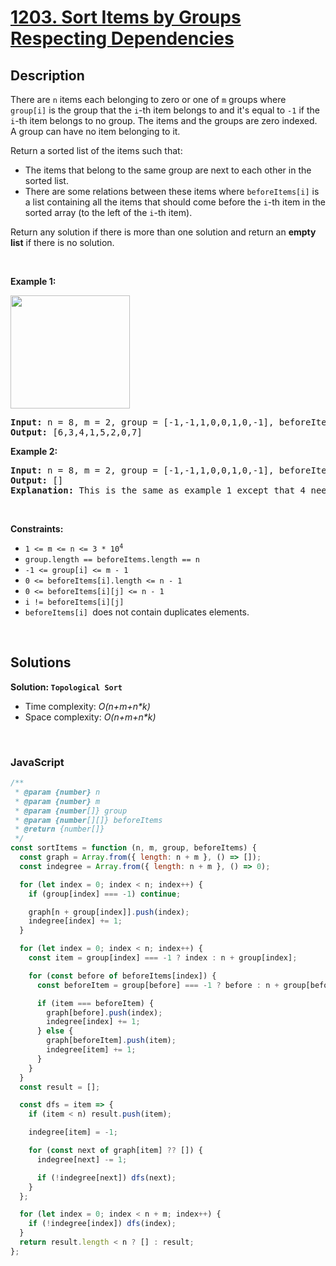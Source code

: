 # [1203. Sort Items by Groups Respecting Dependencies](https://leetcode.com/problems/sort-items-by-groups-respecting-dependencies)

## Description

<div class="elfjS" data-track-load="description_content"><p>There are&nbsp;<code>n</code>&nbsp;items each&nbsp;belonging to zero or one of&nbsp;<code>m</code>&nbsp;groups where <code>group[i]</code>&nbsp;is the group that the <code>i</code>-th item belongs to and it's equal to <code>-1</code>&nbsp;if the <code>i</code>-th item belongs to no group. The items and the groups are zero indexed. A group can have no item belonging to it.</p>

<p>Return a sorted list of the items such that:</p>

<ul>
	<li>The items that belong to the same group are next to each other in the sorted list.</li>
	<li>There are some&nbsp;relations&nbsp;between these items where&nbsp;<code>beforeItems[i]</code>&nbsp;is a list containing all the items that should come before the&nbsp;<code>i</code>-th item in the sorted array (to the left of the&nbsp;<code>i</code>-th item).</li>
</ul>

<p>Return any solution if there is more than one solution and return an <strong>empty list</strong>&nbsp;if there is no solution.</p>

<p>&nbsp;</p>
<p><strong class="example">Example 1:</strong></p>

<p><strong><img alt="" src="https://assets.leetcode.com/uploads/2019/09/11/1359_ex1.png" style="width: 191px; height: 181px;"></strong></p>

<pre><strong>Input:</strong> n = 8, m = 2, group = [-1,-1,1,0,0,1,0,-1], beforeItems = [[],[6],[5],[6],[3,6],[],[],[]]
<strong>Output:</strong> [6,3,4,1,5,2,0,7]
</pre>

<p><strong class="example">Example 2:</strong></p>

<pre><strong>Input:</strong> n = 8, m = 2, group = [-1,-1,1,0,0,1,0,-1], beforeItems = [[],[6],[5],[6],[3],[],[4],[]]
<strong>Output:</strong> []
<strong>Explanation:</strong>&nbsp;This is the same as example 1 except that 4 needs to be before 6 in the sorted list.
</pre>

<p>&nbsp;</p>
<p><strong>Constraints:</strong></p>

<ul>
	<li><code>1 &lt;= m &lt;= n &lt;= 3 * 10<sup>4</sup></code></li>
	<li><code>group.length == beforeItems.length == n</code></li>
	<li><code>-1 &lt;= group[i] &lt;= m - 1</code></li>
	<li><code>0 &lt;= beforeItems[i].length &lt;= n - 1</code></li>
	<li><code>0 &lt;= beforeItems[i][j] &lt;= n - 1</code></li>
	<li><code>i != beforeItems[i][j]</code></li>
	<li><code>beforeItems[i]&nbsp;</code>does not contain&nbsp;duplicates elements.</li>
</ul>
</div>

<p>&nbsp;</p>

## Solutions

**Solution: `Topological Sort`**

- Time complexity: <em>O(n+m+n\*k)</em>
- Space complexity: <em>O(n+m+n\*k)</em>

<p>&nbsp;</p>

### **JavaScript**

```js
/**
 * @param {number} n
 * @param {number} m
 * @param {number[]} group
 * @param {number[][]} beforeItems
 * @return {number[]}
 */
const sortItems = function (n, m, group, beforeItems) {
  const graph = Array.from({ length: n + m }, () => []);
  const indegree = Array.from({ length: n + m }, () => 0);

  for (let index = 0; index < n; index++) {
    if (group[index] === -1) continue;

    graph[n + group[index]].push(index);
    indegree[index] += 1;
  }

  for (let index = 0; index < n; index++) {
    const item = group[index] === -1 ? index : n + group[index];

    for (const before of beforeItems[index]) {
      const beforeItem = group[before] === -1 ? before : n + group[before];

      if (item === beforeItem) {
        graph[before].push(index);
        indegree[index] += 1;
      } else {
        graph[beforeItem].push(item);
        indegree[item] += 1;
      }
    }
  }
  const result = [];

  const dfs = item => {
    if (item < n) result.push(item);

    indegree[item] = -1;

    for (const next of graph[item] ?? []) {
      indegree[next] -= 1;

      if (!indegree[next]) dfs(next);
    }
  };

  for (let index = 0; index < n + m; index++) {
    if (!indegree[index]) dfs(index);
  }
  return result.length < n ? [] : result;
};
```
